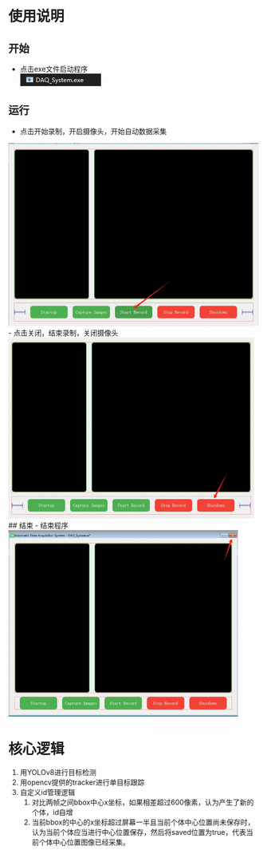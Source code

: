 # 使用说明  
## 开始  
- 点击exe文件启动程序  
![启动](./imgs/微信截图_20240901113134.png)  
## 运行  
- 点击开始录制，开启摄像头，开始自动数据采集  
<img src="./imgs/微信截图_20240901113659.png" alt="录制" style="zoom:50%;" />  
- 点击关闭，结束录制，关闭摄像头  
<img src="./imgs/微信截图_20240901113746.png" alt="停止" style="zoom:50%;" />  
## 结束  
- 结束程序  
<img src="./imgs/微信截图_20240901114156.png" alt="结束" style="zoom:50%;" />  

# 核心逻辑  
1. 用YOLOv8进行目标检测  
2. 用opencv提供的tracker进行单目标跟踪  
3. 自定义id管理逻辑  
	1. 对比两帧之间bbox中心x坐标，如果相差超过600像素，认为产生了新的个体，id自增  
	2. 当前bbox的中心的x坐标超过屏幕一半且当前个体中心位置尚未保存时，认为当前个体应当进行中心位置保存，然后将saved位置为true，代表当前个体中心位置图像已经采集。
